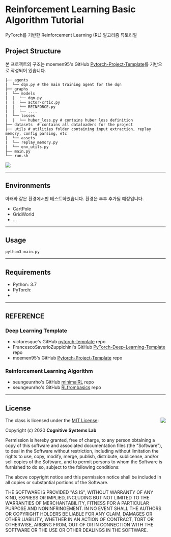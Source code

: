 # Reinforcement Learning Basic Algorithm Tutorial
PyTorch를 기반한 Reinforcement Learning (RL) 알고리즘 튜토리얼

## Project Structure
본 프로젝트의 구조는 moemen95's GitHub [Pytorch-Project-Template](https://github.com/moemen95/Pytorch-Project-Template)를 기반으로 작성되어 있습니다. 
```
├── agents
|  └── dqn.py # the main training agent for the dqn
├── graphs
|  └── models
|  |  └── dqn.py
|  |  └── actor-crtic.py
|  |  └── REINFORCE.py
|  |  └── ....
|  └── losses
|  |  └── huber_loss.py # contains huber loss definition
├── datasets  # contains all dataloaders for the project
├── utils # utilities folder containing input extraction, replay memory, config parsing, etc
|  └── assets
|  └── replay_memory.py
|  └── env_utils.py
├── main.py
└── run.sh
```

![](https://github.com/moemen95/Pytorch-Project-Template/raw/master/utils/assets/class_diagram.png)

---

## Environments
아래와 같은 환경에서만 테스트하였습니다. 환경은 추후 추가될 예정입니다.
- CartPole
- GridWorld
- ...

---

## Usage

```
python3 main.py
```

---

## Requirements
- Python: 3.7
- PyTorch: 
- 

---

## REFERENCE
### Deep Learning Template
- victoresque's GitHub [pytorch-template](https://github.com/victoresque/pytorch-template) repo
- FrancescoSaverioZuppichini's GitHub [PyTorch-Deep-Learning-Template](https://github.com/FrancescoSaverioZuppichini/PyTorch-Deep-Learning-Template) repo
- moemen95's GitHub [Pytorch-Project-Template](https://github.com/moemen95/Pytorch-Project-Template) repo
### Reinforcement Learning Algorithm
- seungeunrho's GitHub [minimalRL](https://github.com/seungeunrho/minimalRL) repo
- seungeunrho's GitHub [RLfrombasics](https://github.com/seungeunrho/RLfrombasics) repo

---

## License
<img align="right" src="http://opensource.org/trademarks/opensource/OSI-Approved-License-100x137.png">

The class is licensed under the [MIT License](http://opensource.org/licenses/MIT):

Copyright (c) 2020 **Cognitive Systems Lab**

Permission is hereby granted, free of charge, to any person obtaining a copy of this software and associated documentation files (the "Software"), to deal in the Software without restriction, including without limitation the rights to use, copy, modify, merge, publish, distribute, sublicense, and/or sell copies of the Software, and to permit persons to whom the Software is furnished to do so, subject to the following conditions:

The above copyright notice and this permission notice shall be included in all copies or substantial portions of the Software.

THE SOFTWARE IS PROVIDED "AS IS", WITHOUT WARRANTY OF ANY KIND, EXPRESS OR IMPLIED, INCLUDING BUT NOT LIMITED TO THE WARRANTIES OF MERCHANTABILITY, FITNESS FOR A PARTICULAR PURPOSE AND NONINFRINGEMENT. IN NO EVENT SHALL THE AUTHORS OR COPYRIGHT HOLDERS BE LIABLE FOR ANY CLAIM, DAMAGES OR OTHER LIABILITY, WHETHER IN AN ACTION OF CONTRACT, TORT OR OTHERWISE, ARISING FROM, OUT OF OR IN CONNECTION WITH THE SOFTWARE OR THE USE OR OTHER DEALINGS IN THE SOFTWARE.


